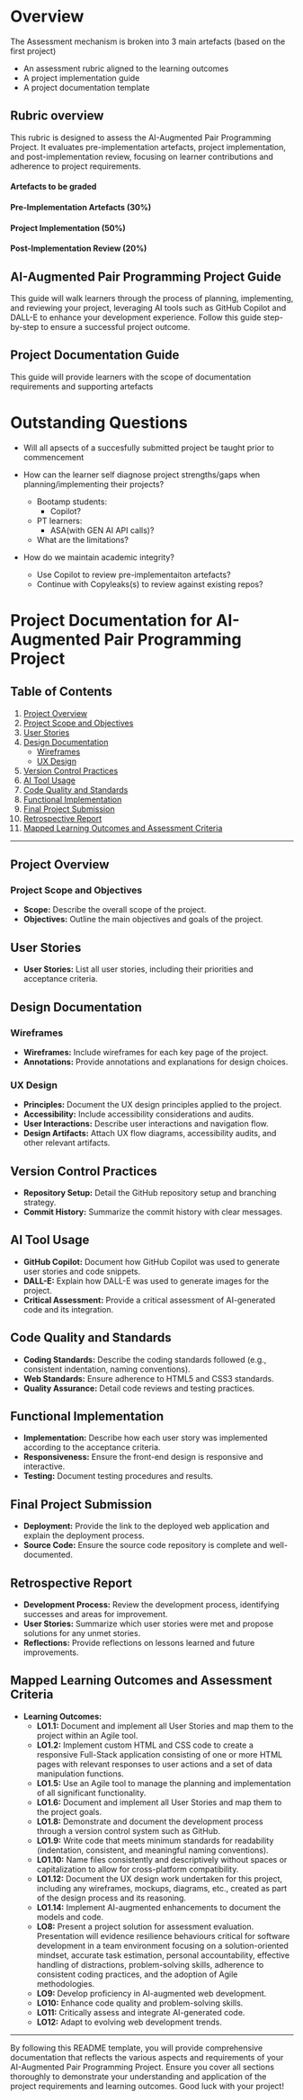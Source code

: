 # Overview
The Assessment mechanism is broken into 3 main artefacts (based on the first project)
- An assessment rubric aligned to the learning outcomes
- A project implementation guide
- A project documentation template


## Rubric overview
This rubric is designed to assess the AI-Augmented Pair Programming Project. It evaluates pre-implementation artefacts, project implementation, and post-implementation review, focusing on learner contributions and adherence to project requirements.

####  Artefacts to be graded
#### Pre-Implementation Artefacts (30%)
#### Project Implementation (50%)
#### Post-Implementation Review (20%)




## AI-Augmented Pair Programming Project Guide
This guide will walk learners through the process of planning, implementing, and reviewing your project, leveraging AI tools such as GitHub Copilot and DALL-E to enhance your development experience. Follow this guide step-by-step to ensure a successful project outcome.




## Project Documentation Guide
This guide will provide learners with the scope of documentation requirements and supporting artefacts







# Outstanding Questions
- Will all apsects of a succesfully submitted project be taught prior to commencement
  
- How can the learner self diagnose project strengths/gaps when planning/implementing their projects?
  - Bootamp students:
    - Copilot?
  - PT learners:
    - ASA(with GEN AI API calls)?
  -  What are the limitations?

- How do we maintain academic integrity?
  - Use Copilot to review pre-implementaiton artefacts?
  - Continue with Copyleaks(s) to review against existing repos?
 








# Project Documentation for AI-Augmented Pair Programming Project

## Table of Contents
1. [Project Overview](#project-overview)
2. [Project Scope and Objectives](#project-scope-and-objectives)
3. [User Stories](#user-stories)
4. [Design Documentation](#design-documentation)
    - [Wireframes](#wireframes)
    - [UX Design](#ux-design)
5. [Version Control Practices](#version-control-practices)
6. [AI Tool Usage](#ai-tool-usage)
7. [Code Quality and Standards](#code-quality-and-standards)
8. [Functional Implementation](#functional-implementation)
9. [Final Project Submission](#final-project-submission)
10. [Retrospective Report](#retrospective-report)
11. [Mapped Learning Outcomes and Assessment Criteria](#mapped-learning-outcomes-and-assessment-criteria)

---

## Project Overview
### Project Scope and Objectives
- **Scope:** Describe the overall scope of the project.
- **Objectives:** Outline the main objectives and goals of the project.

## User Stories
- **User Stories:** List all user stories, including their priorities and acceptance criteria.

## Design Documentation
### Wireframes
- **Wireframes:** Include wireframes for each key page of the project.
- **Annotations:** Provide annotations and explanations for design choices.

### UX Design
- **Principles:** Document the UX design principles applied to the project.
- **Accessibility:** Include accessibility considerations and audits.
- **User Interactions:** Describe user interactions and navigation flow.
- **Design Artifacts:** Attach UX flow diagrams, accessibility audits, and other relevant artifacts.

## Version Control Practices
- **Repository Setup:** Detail the GitHub repository setup and branching strategy.
- **Commit History:** Summarize the commit history with clear messages.

## AI Tool Usage
- **GitHub Copilot:** Document how GitHub Copilot was used to generate user stories and code snippets.
- **DALL-E:** Explain how DALL-E was used to generate images for the project.
- **Critical Assessment:** Provide a critical assessment of AI-generated code and its integration.

## Code Quality and Standards
- **Coding Standards:** Describe the coding standards followed (e.g., consistent indentation, naming conventions).
- **Web Standards:** Ensure adherence to HTML5 and CSS3 standards.
- **Quality Assurance:** Detail code reviews and testing practices.

## Functional Implementation
- **Implementation:** Describe how each user story was implemented according to the acceptance criteria.
- **Responsiveness:** Ensure the front-end design is responsive and interactive.
- **Testing:** Document testing procedures and results.

## Final Project Submission
- **Deployment:** Provide the link to the deployed web application and explain the deployment process.
- **Source Code:** Ensure the source code repository is complete and well-documented.

## Retrospective Report
- **Development Process:** Review the development process, identifying successes and areas for improvement.
- **User Stories:** Summarize which user stories were met and propose solutions for any unmet stories.
- **Reflections:** Provide reflections on lessons learned and future improvements.

## Mapped Learning Outcomes and Assessment Criteria
- **Learning Outcomes:**
  - **LO1.1:** Document and implement all User Stories and map them to the project within an Agile tool.
  - **LO1.2:** Implement custom HTML and CSS code to create a responsive Full-Stack application consisting of one or more HTML pages with relevant responses to user actions and a set of data manipulation functions.
  - **LO1.5:** Use an Agile tool to manage the planning and implementation of all significant functionality.
  - **LO1.6:** Document and implement all User Stories and map them to the project goals.
  - **LO1.8:** Demonstrate and document the development process through a version control system such as GitHub.
  - **LO1.9:** Write code that meets minimum standards for readability (indentation, consistent, and meaningful naming conventions).
  - **LO1.10:** Name files consistently and descriptively without spaces or capitalization to allow for cross-platform compatibility.
  - **LO1.12:** Document the UX design work undertaken for this project, including any wireframes, mockups, diagrams, etc., created as part of the design process and its reasoning.
  - **LO1.14:** Implement AI-augmented enhancements to document the models and code.
  - **LO8:** Present a project solution for assessment evaluation. Presentation will evidence resilience behaviours critical for software development in a team environment focusing on a solution-oriented mindset, accurate task estimation, personal accountability, effective handling of distractions, problem-solving skills, adherence to consistent coding practices, and the adoption of Agile methodologies.
  - **LO9:** Develop proficiency in AI-augmented web development.
  - **LO10:** Enhance code quality and problem-solving skills.
  - **LO11:** Critically assess and integrate AI-generated code.
  - **LO12:** Adapt to evolving web development trends.

---

By following this README template, you will provide comprehensive documentation that reflects the various aspects and requirements of your AI-Augmented Pair Programming Project. Ensure you cover all sections thoroughly to demonstrate your understanding and application of the project requirements and learning outcomes. Good luck with your project!

      
         
